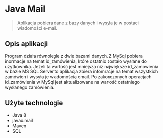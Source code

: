 # Java Mail
> Aplikacja pobiera dane z bazy danych i wysyła je w postaci wiadomości e-mail.

## Opis aplikacji

Program działa równolegle z dwie bazami danych. Z MySql pobiera inormacje na temat id_zamówienia, które ostatnio zostało wysłane do użytkownika. Jeżeli ta wartość jest mniejsza niż największe id_zamowienia w bazie MS SQL Server to aplikacja zbiera infomracje na temat wszystkich zamówien i wysyła je wiadomością email. Po zakończonych operacjach id_zamówienia w MySql jest aktualizowane na wartość ostatniego wysłanego zamówienia.

## Użyte technologie

* Java 8
* javax.mail
* Maven
* SQL


